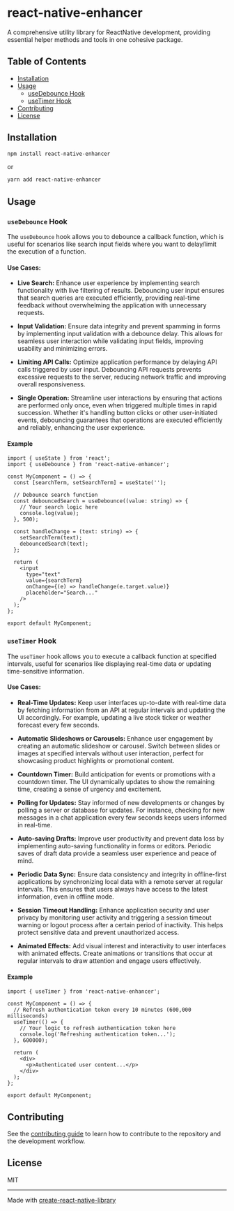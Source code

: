 # react-native-enhancer

A comprehensive utility library for ReactNative development, providing essential helper methods and tools in one cohesive package.

## Table of Contents

- [Installation](#installation)
- [Usage](#usage)
  - [useDebounce Hook](#usedebounce-hook)
  - [useTimer Hook](#usetimer-hook)
- [Contributing](#contributing)
- [License](#license)

## Installation

```sh
npm install react-native-enhancer
```

or

```sh
yarn add react-native-enhancer
```

## Usage

### `useDebounce` Hook

The `useDebounce` hook allows you to debounce a callback function, which is useful for scenarios like search input fields where you want to delay/limit the execution of a function.

#### Use Cases:

- **Live Search:** Enhance user experience by implementing search functionality with live filtering of results. Debouncing user input ensures that search queries are executed efficiently, providing real-time feedback without overwhelming the application with unnecessary requests.

- **Input Validation:** Ensure data integrity and prevent spamming in forms by implementing input validation with a debounce delay. This allows for seamless user interaction while validating input fields, improving usability and minimizing errors.

- **Limiting API Calls:** Optimize application performance by delaying API calls triggered by user input. Debouncing API requests prevents excessive requests to the server, reducing network traffic and improving overall responsiveness.

- **Single Operation:** Streamline user interactions by ensuring that actions are performed only once, even when triggered multiple times in rapid succession. Whether it's handling button clicks or other user-initiated events, debouncing guarantees that operations are executed efficiently and reliably, enhancing the user experience.

#### Example

```tsx
import { useState } from 'react';
import { useDebounce } from 'react-native-enhancer';

const MyComponent = () => {
  const [searchTerm, setSearchTerm] = useState('');

  // Debounce search function
  const debouncedSearch = useDebounce((value: string) => {
    // Your search logic here
    console.log(value);
  }, 500);

  const handleChange = (text: string) => {
    setSearchTerm(text);
    debouncedSearch(text);
  };

  return (
    <input
      type="text"
      value={searchTerm}
      onChange={(e) => handleChange(e.target.value)}
      placeholder="Search..."
    />
  );
};

export default MyComponent;
```

### `useTimer` Hook

The `useTimer` hook allows you to execute a callback function at specified intervals, useful for scenarios like displaying real-time data or updating time-sensitive information.

#### Use Cases:

- **Real-Time Updates:** Keep user interfaces up-to-date with real-time data by fetching information from an API at regular intervals and updating the UI accordingly. For example, updating a live stock ticker or weather forecast every few seconds.

- **Automatic Slideshows or Carousels:** Enhance user engagement by creating an automatic slideshow or carousel. Switch between slides or images at specified intervals without user interaction, perfect for showcasing product highlights or promotional content.

- **Countdown Timer:** Build anticipation for events or promotions with a countdown timer. The UI dynamically updates to show the remaining time, creating a sense of urgency and excitement.

- **Polling for Updates:** Stay informed of new developments or changes by polling a server or database for updates. For instance, checking for new messages in a chat application every few seconds keeps users informed in real-time.

- **Auto-saving Drafts:** Improve user productivity and prevent data loss by implementing auto-saving functionality in forms or editors. Periodic saves of draft data provide a seamless user experience and peace of mind.

- **Periodic Data Sync:** Ensure data consistency and integrity in offline-first applications by synchronizing local data with a remote server at regular intervals. This ensures that users always have access to the latest information, even in offline mode.

- **Session Timeout Handling:** Enhance application security and user privacy by monitoring user activity and triggering a session timeout warning or logout process after a certain period of inactivity. This helps protect sensitive data and prevent unauthorized access.

- **Animated Effects:** Add visual interest and interactivity to user interfaces with animated effects. Create animations or transitions that occur at regular intervals to draw attention and engage users effectively.

#### Example

```tsx
import { useTimer } from 'react-native-enhancer';

const MyComponent = () => {
  // Refresh authentication token every 10 minutes (600,000 milliseconds)
  useTimer(() => {
    // Your logic to refresh authentication token here
    console.log('Refreshing authentication token...');
  }, 600000);

  return (
    <div>
      <p>Authenticated user content...</p>
    </div>
  );
};

export default MyComponent;
```

## Contributing

See the [contributing guide](CONTRIBUTING.md) to learn how to contribute to the repository and the development workflow.

## License

MIT

---

Made with [create-react-native-library](https://github.com/callstack/react-native-builder-bob)
